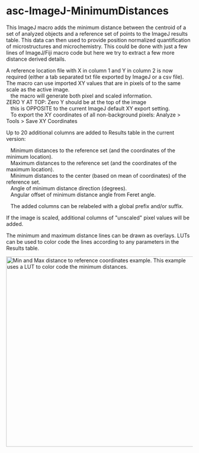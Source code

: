 # asc-ImageJ-MinimumDistances
This ImageJ macro adds the minimum distance between the centroid of a set of analyzed objects and a reference set of points to the ImageJ results table. This data can then used to provide position normalized quantification of microstructures and microchemistry. This could be done with just a few lines of ImageJ/Fiji macro code but here we try to extract a few more distance derived details.<br />

A reference location file with X in column 1 and Y in column 2 is now required (either a tab separated txt file exported by ImageJ or a csv file).<br />
The macro can use imported XY values that are in pixels of to the same scale as the active image.<br />
&nbsp;&nbsp;&nbsp;the macro will generate both pixel and scaled information.<br />
ZERO Y AT TOP: Zero Y should be at the top of the image<br />
&nbsp;&nbsp;&nbsp;this is OPPOSITE to the current ImageJ default XY export setting.<br />
&nbsp;&nbsp;&nbsp;To export the XY coordinates of all non-background pixels: Analyze > Tools > Save XY Coordinates<br />
 <p>Up to 20 additional columns are added to Results table  in the current version:</p>
 <p>
&nbsp;&nbsp;&nbsp;Minimum distances to the reference set (and the coordinates of the minimum location).<br />
&nbsp;&nbsp;&nbsp;Maximum distances to the reference set (and the coordinates of the maximum location).<br />
&nbsp;&nbsp;&nbsp;Minimum distances to the center (based on mean of coordinates) of the reference set.<br />
&nbsp;&nbsp;&nbsp;Angle of minimum distance direction (degrees).<br />
&nbsp;&nbsp;&nbsp;Angular offset of minimum distance angle from Feret angle.</p>
&nbsp;&nbsp;&nbsp;The added columns can be relabeled with a global prefix and/or suffix.<br />
  <p>If the image is scaled, additional columns of &quot;unscaled&quot; pixel values will be added.</p>
  <p>The minimum and maximum distance lines can be drawn as overlays. LUTs can be used to color code the lines according to any parameters in the Results table.</p>
<p><img src="https://fs.magnet.fsu.edu/~lee/asc/ImageJUtilities/IA_Images/Centroid-Intfc_Dist_Menu3_LCF_v190725_Lines_723x512_PAL.png" alt="Min and Max distance to reference coordinates example. This example uses a LUT to color code the minimum distances." height="512" /> </p>
